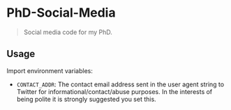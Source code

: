 # PhD-Social-Media

> Social media code for my PhD.



## Usage



Import environment variables:

 - `CONTACT_ADDR`: The contact email address sent in the user agent string to Twitter for informational/contact/abuse purposes. In the interests of being polite it is strongly suggested you set this.
